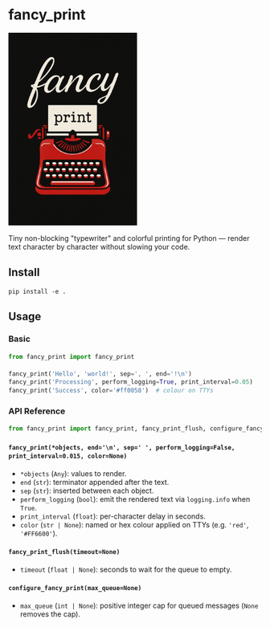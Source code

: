 # fancy_print

<p align="left">
  <img src="assets/logo.png" alt="fancy_print logo" width="256" />
</p>

Tiny non-blocking "typewriter" and colorful printing for Python
— render text character by character without slowing your code.

## Install

```
pip install -e .
```

## Usage

### Basic

```python
from fancy_print import fancy_print

fancy_print('Hello', 'world!', sep=', ', end='!\n')
fancy_print('Processing', perform_logging=True, print_interval=0.05)
fancy_print('Success', color='#ff0058')  # colour on TTYs
```

### API Reference

```python
from fancy_print import fancy_print, fancy_print_flush, configure_fancy_print
```

#### `fancy_print(*objects, end='\n', sep=' ', perform_logging=False, print_interval=0.015, color=None)`
- `*objects` (`Any`): values to render.
- `end` (`str`): terminator appended after the text.
- `sep` (`str`): inserted between each object.
- `perform_logging` (`bool`): emit the rendered text via `logging.info` when `True`.
- `print_interval` (`float`): per-character delay in seconds.
- `color` (`str | None`): named or hex colour applied on TTYs (e.g. `'red'`, `'#FF6600'`).

#### `fancy_print_flush(timeout=None)`
- `timeout` (`float | None`): seconds to wait for the queue to empty.

#### `configure_fancy_print(max_queue=None)`
- `max_queue` (`int | None`): positive integer cap for queued messages (`None` removes the cap).
